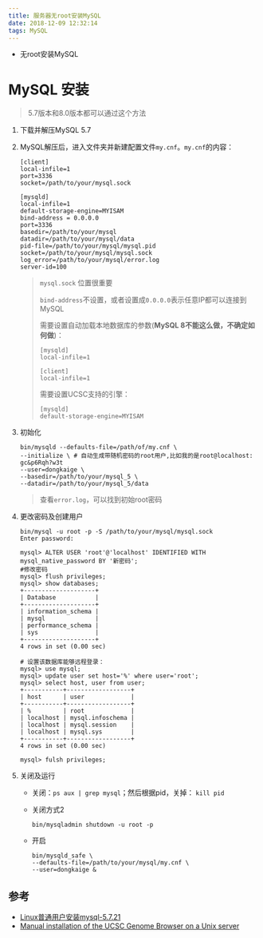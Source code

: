 ```yaml
---
title: 服务器无root安装MySQL
date: 2018-12-09 12:32:14
tags: MySQL
---
```


+ 无root安装MySQL

<!--more-->

# MySQL 安装

> 5.7版本和8.0版本都可以通过这个方法

1. 下载并解压MySQL 5.7

2. MySQL解压后，进入文件夹并新建配置文件`my.cnf`。`my.cnf`的内容：

   ```
   [client]
   local-infile=1
   port=3336
   socket=/path/to/your/mysql.sock
   
   [mysqld]
   local-infile=1
   default-storage-engine=MYISAM
   bind-address = 0.0.0.0
   port=3336
   basedir=/path/to/your/mysql
   datadir=/path/to/your/mysql/data
   pid-file=/path/to/your/mysql/mysql.pid
   socket=/path/to/your/mysql/mysql.sock
   log_error=/path/to/your/mysql/error.log
   server-id=100
   ```

   > `mysql.sock` 位置很重要
   >
   > `bind-address`不设置，或者设置成`0.0.0.0`表示任意IP都可以连接到MySQL
   >
   > 需要设置自动加载本地数据库的参数(**MySQL 8不能这么做，不确定如何做**)：
   >
   > ```
   > [mysqld]
   > local-infile=1
   > 
   > [client]
   > local-infile=1
   > ```
   >
   > 需要设置UCSC支持的引擎：
   >
   > ```
   > [mysqld]
   > default-storage-engine=MYISAM
   > ```

3. 初始化

   ```
   bin/mysqld --defaults-file=/path/of/my.cnf \
   --initialize \ # 自动生成带随机密码的root用户,比如我的是root@localhost: gc&p6Rqh?w3t
   --user=dongkaige \
   --basedir=/path/to/your/mysql_5 \
   --datadir=/path/to/your/mysql_5/data
   ```

   > 查看`error.log`，可以找到初始root密码

4. 更改密码及创建用户

   ```shell
   bin/mysql -u root -p -S /path/to/your/mysql/mysql.sock
   Enter password: 
   
   mysql> ALTER USER 'root'@'localhost' IDENTIFIED WITH mysql_native_password BY '新密码';
   #修改密码 
   mysql> flush privileges;
   mysql> show databases;
   +--------------------+
   | Database           |
   +--------------------+
   | information_schema |
   | mysql              |
   | performance_schema |
   | sys                |
   +--------------------+
   4 rows in set (0.00 sec)
   
   # 设置该数据库能够远程登录：
   mysql> use mysql;
   mysql> update user set host='%' where user='root';
   mysql> select host, user from user;
   +-----------+------------------+
   | host      | user             |
   +-----------+------------------+
   | %         | root             |
   | localhost | mysql.infoschema |
   | localhost | mysql.session    |
   | localhost | mysql.sys        |
   +-----------+------------------+
   4 rows in set (0.00 sec)
   
   mysql> fulsh privileges;
   ```

5. 关闭及运行

   + 关闭：`ps aux | grep mysql`；然后根据pid，关掉： `kill pid`

   + 关闭方式2

     ```shell
     bin/mysqladmin shutdown -u root -p
     ```

   + 开启

     ```shell
     bin/mysqld_safe \
     --defaults-file=/path/to/your/mysql/my.cnf \
     --user=dongkaige &
     ```


## 参考

+ [Linux普通用户安装mysql-5.7.21](https://blog.csdn.net/tianpy5/article/details/79842888)
+ [Manual installation of the UCSC Genome Browser on a Unix server](https://genome.ucsc.edu/goldenpath/help/mirrorManual.html)